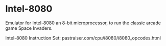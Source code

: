 # Intel-8080
Emulator for Intel-8080 an 8-bit microprocessor, to run the classic arcade game Space Invaders. 

Intel-8080 Instruction Set: pastraiser.com/cpu/i8080/i8080_opcodes.html
